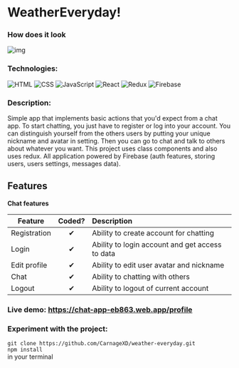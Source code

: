# WeatherEveryday!
### How does it look
![img](https://carnagexd.github.io/assets/img/groupchat.png)

### Technologies:
![HTML](https://img.shields.io/badge/HTML5-E34F26?style=for-the-badge&logo=html5&logoColor=white)
![CSS](https://img.shields.io/badge/CSS3-1572B6?style=for-the-badge&logo=css3&logoColor=white)
![JavaScript](https://img.shields.io/badge/JavaScript-F7DF1E?style=for-the-badge&logo=javascript&logoColor=black)
![React](https://img.shields.io/badge/React-20232A?style=for-the-badge&logo=react&logoColor=61DAFB)
![Redux](https://img.shields.io/badge/Redux-593D88?style=for-the-badge&logo=redux&logoColor=white)
![Firebase](https://img.shields.io/badge/-Firebase-090909?style=for-the-badge&logo=Firebase)

### Description:
Simple app that implements basic actions that you'd expect from a chat app.
To start chatting, you just have to register or log into your account.
You can distinguish yourself from the others users by putting your unique nickname and avatar in setting.
Then you can go to chat and talk to others about whatever you want. 
This project uses class components and also uses redux.
All application powered by Firebase (auth features, storing users, users settings, messages data).

## Features

<b>Chat features</b>

| Feature  |  Coded?       | Description  |
|----------|:-------------:|:-------------|
| Registration | &#10004; | Ability to create account for chatting |
| Login | &#10004; | Ability to login account and get access to data |
| Edit profile | &#10004; | Ability to edit user avatar and nickname |
| Chat | &#10004; | Ability to chatting with others |
| Logout | &#10004; | Ability to logout of current account |

### Live demo: https://chat-app-eb863.web.app/profile

### Experiment with the project:
`git clone https://github.com/CarnageXD/weather-everyday.git`
<br/>
`npm install`
<br/>
in your terminal

